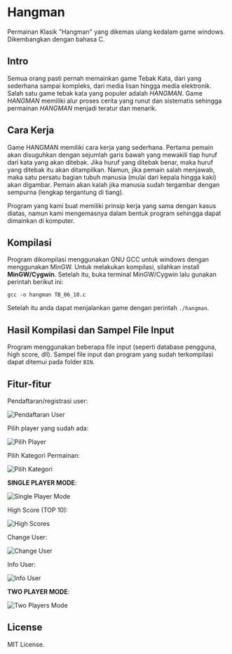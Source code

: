# Hangman
Permainan Klasik "Hangman" yang dikemas ulang kedalam game windows. Dikembangkan dengan bahasa C.

## Intro
Semua orang pasti pernah memainkan game Tebak Kata, dari yang sederhana sampai kompleks, dari media lisan hingga media elektronik. Salah satu game tebak kata yang populer adalah _HANGMAN_. Game _HANGMAN_ memiliki alur proses cerita yang runut dan sistematis sehingga permainan _HANGMAN_ menjadi teratur dan menarik.

## Cara Kerja
Game HANGMAN memiliki cara kerja yang sederhana. Pertama pemain akan disuguhkan dengan sejumlah garis bawah yang mewakili tiap huruf dari kata yang akan ditebak. Jika huruf yang ditebak benar, maka huruf yang ditebak itu akan ditampilkan. Namun, jika pemain salah menjawab, maka satu persatu bagian tubuh manusia (mulai dari kepala hingga kaki) akan digambar. Pemain akan kalah jika manusia sudah tergambar dengan sempurna (lengkap tergantung di tiang).

Program yang kami buat memiliki prinsip kerja yang sama dengan kasus diatas, namun kami mengemasnya dalam bentuk program sehingga dapat dimainkan di komputer.

## Kompilasi
Program dikompilasi menggunakan GNU GCC untuk windows dengan menggunakan MinGW. Untuk melakukan kompilasi, silahkan install **MinGW/Cygwin**. Setelah itu, buka terminal MinGW/Cygwin lalu gunakan perintah berikut ini:
```
gcc -o hangman TB_06_10.c
```
Setelah itu anda dapat menjalankan game dengan perintah `./hangman`.

## Hasil Kompilasi dan Sampel File Input
Program menggunakan beberapa file input (seperti database pengguna, high score, dll). Sampel file input dan program yang sudah terkompilasi dapat ditemui pada folder `BIN`.

## Fitur-fitur
Pendaftaran/registrasi user:

![Pendaftaran User](/../screenshoot/screenshoots/newgame.jpg?raw=true)

Pilih player yang sudah ada:

![Pilih Player](/../screenshoot/screenshoots/selectplayer.jpg?raw=true)

Pilih Kategori Permainan:

![Pilih Kategori](/../screenshoot/screenshoots/categoryselect.jpg?raw=true)

**SINGLE PLAYER MODE**:

![Single Player Mode](/../screenshoot/screenshoots/singleplayer.jpg?raw=true)

High Score (TOP 10):

![High Scores](/../screenshoot/screenshoots/hiscores.jpg?raw=true)

Change User:

![Change User](/../screenshoot/screenshoots/changeuser.jpg?raw=true)

Info User:

![Info User](/../screenshoot/screenshoots/infouser.jpg?raw=true)

**TWO PLAYER MODE**:

![Two Players Mode](/../screenshoot/screenshoots/twoplayers.jpg?raw=true)

## License
MIT License.
